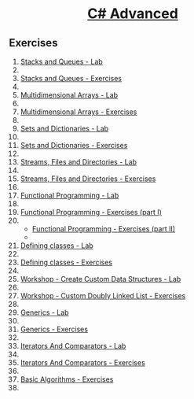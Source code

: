 # <a href="https://softuni.bg/trainings/2348/csharp-advanced-may-2019" rel="C# Advanced"><p align="center"> C# Advanced<p>
</a>

## Exercises

<ol>
<li><a href="https://github.com/vesy53/SoftUni/tree/master/C%23%20Advanced/C%23Adanced/LabEndExercises/01.StacksAndQueuesLab" > Stacks and Queues - Lab </a> <li/>

<li><a href="https://github.com/vesy53/SoftUni/tree/master/C%23%20Advanced/C%23Adanced/LabEndExercises/02.StacksAndQueuesExercise" > Stacks and Queues - Exercises </a><li/>

<li><a href="https://github.com/vesy53/SoftUni/tree/master/C%23%20Advanced/C%23Adanced/LabEndExercises/03.MultidimensionalArraysLab" > Multidimensional Arrays - Lab  </a> <li/>

<li><a href="https://github.com/vesy53/SoftUni/tree/master/C%23%20Advanced/C%23Adanced/LabEndExercises/04.MultidimensionalArraysExercise" > Multidimensional Arrays - Exercises  </a><li/> 

<li><a href="https://github.com/vesy53/SoftUni/tree/master/C%23%20Advanced/C%23Adanced/LabEndExercises/05.SetsAndDictionariesAdvancedLab" > Sets and Dictionaries - Lab </a><li/>


<li><a href="https://github.com/vesy53/SoftUni/tree/master/C%23%20Advanced/C%23Adanced/LabEndExercises/06.SetsAndDictionariesAdvancedExercise" > Sets and Dictionaries - Exercises </a><li/>

<li><a href="https://github.com/vesy53/SoftUni/tree/master/C%23%20Advanced/C%23Adanced/LabEndExercises/07.StreamsFilesAndDirectoriesLab" > Streams, Files and Directories - Lab </a><li/>


<li><a href="https://github.com/vesy53/SoftUni/tree/master/C%23%20Advanced/C%23Adanced/LabEndExercises/08.StreamsFilesAndDirectoriesExercise" > Streams, Files and Directories - Exercises  </a><li/>


<li><a href="https://github.com/vesy53/SoftUni/tree/master/C%23%20Advanced/C%23Adanced/LabEndExercises/09.FunctionalProgrammingLab" > Functional Programming - Lab  </a><li/> 


<li><a href="https://github.com/vesy53/SoftUni/tree/master/C%23%20Advanced/C%23Adanced/LabEndExercises/10.01.FunctionalProgrammingExercises" > Functional Programming - Exercises (part I) </a><li/> 


- <a href="https://github.com/vesy53/SoftUni/tree/master/C%23%20Advanced/C%23Adanced/LabEndExercises/10.02.FunctionalProgrammingExercises" > Functional Programming - Exercises (part II) </a><li/> 

<li><a href="https://github.com/vesy53/SoftUni/tree/master/C%23%20Advanced/C%23Adanced/LabEndExercises/11.DefiningClassesLab" > Defining classes - Lab </a><li/>


<li><a href="https://github.com/vesy53/SoftUni/tree/master/C%23%20Advanced/C%23Adanced/LabEndExercises/12.DefiningClassesExercise" > Defining classes - Exercises </a><li/>


<li><a href="https://github.com/vesy53/SoftUni/tree/master/C%23%20Advanced/C%23Adanced/LabEndExercises/13.Workshop" > Workshop - Create Custom Data Structures - Lab </a><li/>


<li><a href="https://github.com/vesy53/SoftUni/tree/master/C%23%20Advanced/C%23Adanced/LabEndExercises/14.Workshop" > Workshop - Custom Doubly Linked List - Exercises </a><li/>


<li><a href="https://github.com/vesy53/SoftUni/tree/master/C%23%20Advanced/C%23Adanced/LabEndExercises/15.GenericsLab" > Generics - Lab </a><li/>


<li><a href="https://github.com/vesy53/SoftUni/tree/master/C%23%20Advanced/C%23Adanced/LabEndExercises/16.GenericsExercises" > Generics - Exercises </a>


<li/>

<li><a href="https://github.com/vesy53/SoftUni/tree/master/C%23%20Advanced/C%23Adanced/LabEndExercises/17.IteratorsAndComparatorsLab" > Iterators And Comparators - Lab </a>


<li/>

<li><a href="https://github.com/vesy53/SoftUni/tree/master/C%23%20Advanced/C%23Adanced/LabEndExercises/18.IteratorsAndComparatorsExercise" > Iterators And Comparators - Exercises </a>


<li/>

<li><a href="https://github.com/vesy53/SoftUni/tree/master/C%23%20Advanced/C%23Adanced/LabEndExercises/19.BasicAlgorithmsExercise" > Basic Algorithms - Exercises </a>


<li/>



 
